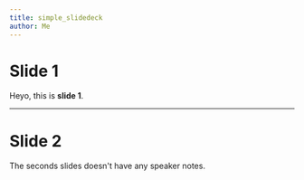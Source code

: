 ```yaml
---
title: simple_slidedeck
author: Me
---
```

#  Slide 1

Heyo, this is **slide 1**.

<!-- NOTES
This are the speaker notes:

- item 1
- item 2
-->
---

# Slide 2

The seconds slides doesn't have any speaker notes.
